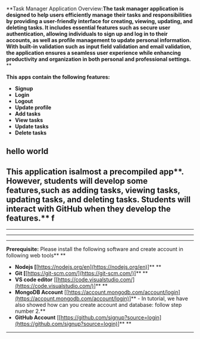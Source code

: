 **Task Manager Application Overview:**The task manager application is designed to help users efficiently manage their tasks and responsibilities by providing a user-friendly interface for creating, viewing, updating, and **deleting** tasks. **It includes essential features such as secure user authentication, allowing individuals to sign up and log in to their accounts, as well as profile management to update personal information.** With built-in validation such as input field validation and email validation, the application ensures a seamless user experience while enhancing productivity and organization in both personal and professional settings.** **

**This apps **contain** the following features:**

* **Signup**
* **Login**
* **Logout**
* **Update profile**
* **Add tasks**
* **View tasks**
* **Update tasks**
* **Delete tasks**

hello world
---

**This **app**lication** is**almost **a** precompiled** app**. However, students will develop some features,**such as adding tasks, viewing tasks, updating tasks, and **deleting** tasks**. **Students** will interact with GitHub when they develop the features.**
f
---

---

---

---

**Prerequisite:** Please install the following software and create account in following web tools** **

* **Nodejs [**[https://nodejs.org/en](https://nodejs.org/en)]** **
* **Git [**[https://git-scm.com/](https://git-scm.com/)]** **
* **VS code editor** [[https://code.visualstudio.com/](https://code.visualstudio.com/)]** **
* **MongoDB Account** [[https://account.mongodb.com/account/login](https://account.mongodb.com/account/login)]** - In tutorial, we have also showed how can you create account and database: follow step number 2.**
* **GitHub Account** [[https://github.com/signup?source=login](https://github.com/signup?source=login)]** **

---
